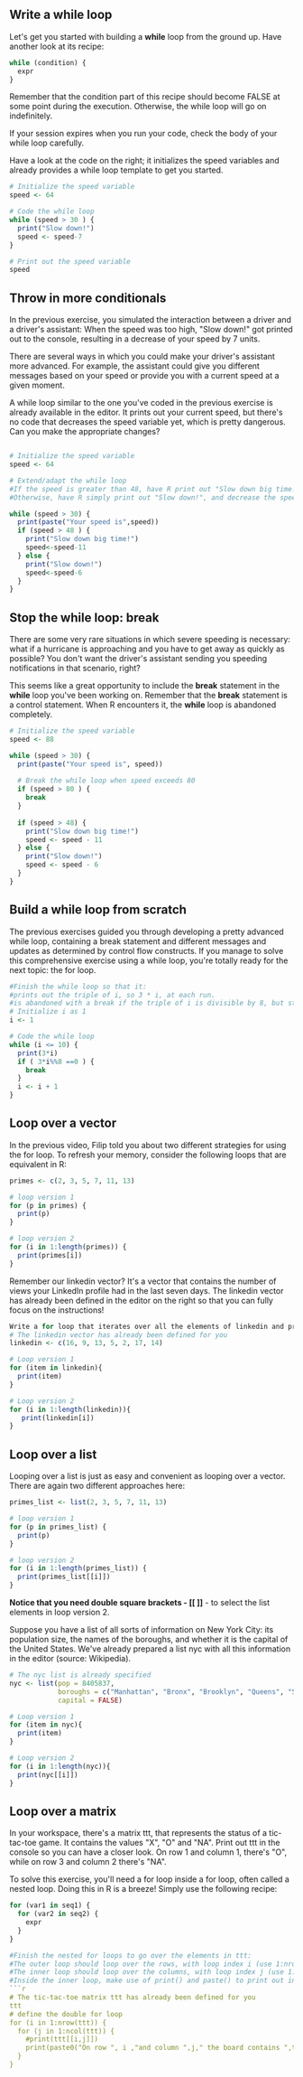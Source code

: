 ## Write a while loop

Let's get you started with building a **while** loop from the ground up. Have another look at its recipe:
```r
while (condition) {
  expr
}
```
Remember that the condition part of this recipe should become FALSE at some point during the execution. Otherwise, the while loop will go on indefinitely.

If your session expires when you run your code, check the body of your while loop carefully.

Have a look at the code on the right; it initializes the speed variables and already provides a while loop template to get you started.
```r
# Initialize the speed variable
speed <- 64

# Code the while loop
while (speed > 30 ) {
  print("Slow down!")
  speed <- speed-7
}

# Print out the speed variable
speed
```

## Throw in more conditionals

In the previous exercise, you simulated the interaction between a driver and a driver's assistant: When the speed was too high, "Slow down!" got printed out to the console, resulting in a decrease of your speed by 7 units.

There are several ways in which you could make your driver's assistant more advanced. For example, the assistant could give you different messages based on your speed or provide you with a current speed at a given moment.

A while loop similar to the one you've coded in the previous exercise is already available in the editor. It prints out your current speed, but there's no code that decreases the speed variable yet, which is pretty dangerous. Can you make the appropriate changes?
```r

# Initialize the speed variable
speed <- 64

# Extend/adapt the while loop
#If the speed is greater than 48, have R print out "Slow down big time!", and decrease the speed by 11.
#Otherwise, have R simply print out "Slow down!", and decrease the speed by 6.

while (speed > 30) {
  print(paste("Your speed is",speed))
  if (speed > 48 ) {
    print("Slow down big time!")
    speed<-speed-11
  } else {
    print("Slow down!")
    speed<-speed-6
  }
}
```
## Stop the while loop: break

There are some very rare situations in which severe speeding is necessary: what if a hurricane is approaching and you have to get away as quickly as possible? You don't want the driver's assistant sending you speeding notifications in that scenario, right?

This seems like a great opportunity to include the **break** statement in the **while** loop you've been working on. Remember that the 
**break** statement is a control statement. When R encounters it, the **while** loop is abandoned completely.
```r
# Initialize the speed variable
speed <- 88

while (speed > 30) {
  print(paste("Your speed is", speed))
  
  # Break the while loop when speed exceeds 80
  if (speed > 80 ) {
    break
  }
  
  if (speed > 48) {
    print("Slow down big time!")
    speed <- speed - 11
  } else {
    print("Slow down!")
    speed <- speed - 6
  }
}
```
## Build a while loop from scratch

The previous exercises guided you through developing a pretty advanced while loop, containing a break statement and different messages and updates as determined by control flow constructs. If you manage to solve this comprehensive exercise using a while loop, you're totally ready for the next topic: the for loop.


```r
#Finish the while loop so that it:
#prints out the triple of i, so 3 * i, at each run.
#is abandoned with a break if the triple of i is divisible by 8, but still prints out this triple before breaking.
# Initialize i as 1 
i <- 1

# Code the while loop
while (i <= 10) {
  print(3*i)
  if ( 3*i%%8 ==0 ) {
    break
  }
  i <- i + 1
}
```

## Loop over a vector

In the previous video, Filip told you about two different strategies for using the for loop. To refresh your memory, consider the following loops that are equivalent in R:
```r
primes <- c(2, 3, 5, 7, 11, 13)

# loop version 1
for (p in primes) {
  print(p)
}

# loop version 2
for (i in 1:length(primes)) {
  print(primes[i])
}
```
Remember our linkedin vector? It's a vector that contains the number of views your LinkedIn profile had in the last seven days. The linkedin vector has already been defined in the editor on the right so that you can fully focus on the instructions!

```r
Write a for loop that iterates over all the elements of linkedin and prints out every element separately. Do this in two ways: using the loop version 1 and the loop version 2 in the example code above.
# The linkedin vector has already been defined for you
linkedin <- c(16, 9, 13, 5, 2, 17, 14)

# Loop version 1
for (item in linkedin){
  print(item)
}

# Loop version 2
for (i in 1:length(linkedin)){
   print(linkedin[i])  
}
```

## Loop over a list

Looping over a list is just as easy and convenient as looping over a vector. There are again two different approaches here:
```r
primes_list <- list(2, 3, 5, 7, 11, 13)

# loop version 1
for (p in primes_list) {
  print(p)
}

# loop version 2
for (i in 1:length(primes_list)) {
  print(primes_list[[i]])
}
```
**Notice that you need double square brackets - [[ ]]** - to select the list elements in loop version 2.

Suppose you have a list of all sorts of information on New York City: its population size, the names of the boroughs, and whether it is the capital of the United States. We've already prepared a list nyc with all this information in the editor (source: Wikipedia).
```r
# The nyc list is already specified
nyc <- list(pop = 8405837, 
            boroughs = c("Manhattan", "Bronx", "Brooklyn", "Queens", "Staten Island"), 
            capital = FALSE)

# Loop version 1
for (item in nyc){
  print(item)
}

# Loop version 2
for (i in 1:length(nyc)){
  print(nyc[[i]])
}
```

## Loop over a matrix

In your workspace, there's a matrix ttt, that represents the status of a tic-tac-toe game. It contains the values "X", "O" and "NA". Print out ttt in the console so you can have a closer look. On row 1 and column 1, there's "O", while on row 3 and column 2 there's "NA".

To solve this exercise, you'll need a for loop inside a for loop, often called a nested loop. Doing this in R is a breeze! Simply use the following recipe:
```r
for (var1 in seq1) {
  for (var2 in seq2) {
    expr
  }
}
```

```r
#Finish the nested for loops to go over the elements in ttt:
#The outer loop should loop over the rows, with loop index i (use 1:nrow(ttt)).
#The inner loop should loop over the columns, with loop index j (use 1:ncol(ttt)).
#Inside the inner loop, make use of print() and paste() to print out information in the following format: "On row i and column j the board #contains x", where x is the value on that position.
```r
# The tic-tac-toe matrix ttt has already been defined for you
ttt
# define the double for loop
for (i in 1:nrow(ttt)) {
  for (j in 1:ncol(ttt)) {
    #print(ttt[[i,j]])
    print(paste0("On row ", i ,"and column ",j," the board contains ",ttt[[i,j]]))
  }
}
```




